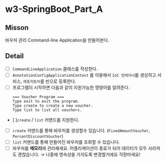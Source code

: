 # w3-SpringBoot_Part_A

## Misson

바우처 관리 Command-line Application을 만들어본다.

## Detail

- [ ] `CommandLineApplication` 클래스를 작성한다.
- [ ] `AnnotationConfigApplicationContext` 를 이용해서 `IoC 컨테이너`를 생성하고 서비스, `레포지토리`를 빈으로 등록한다.
- [ ] 프로그램이 시작하면 다음과 같이 지원가능한 명령어를 알려준다.
  ```
  === Voucher Program ===
  Type exit to exit the program.
  Type create to create a new voucher.
  Type list to list all vouchers.
  ```
- [ ]`create` / `list` 커맨드를 지원한다.
- [ ] `create` 커맨드를 통해 바우처를 생성할수 있습니다. (`FixedAmountVoucher`,
      `PercentDiscountVoucher`)
- [ ] `list` 커맨드를 통해 만들어진 바우처를 조회할 수 있습니다.
- [ ] 바우처를 **매모리**에 관리해세요. 어플리케이션이 종료가 되어 데이터가 모두 사라져도 괜찮습니다. → 나중에 영속성을 가지도록 변경할거에요 걱정마세요!
